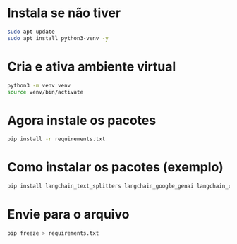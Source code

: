 # Instala se não tiver
```bash
sudo apt update
sudo apt install python3-venv -y
```

# Cria e ativa ambiente virtual
```bash
python3 -m venv venv
source venv/bin/activate
```

# Agora instale os pacotes
```bash
pip install -r requirements.txt
```

# Como instalar os pacotes (exemplo)
```bash
pip install langchain_text_splitters langchain_google_genai langchain_community langchain_postgres similarity_search_with_score
```

# Envie para o arquivo
```bash
pip freeze > requirements.txt
```
